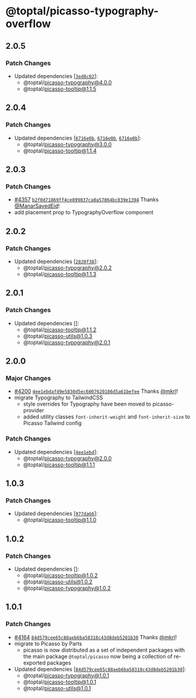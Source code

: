 # @toptal/picasso-typography-overflow

## 2.0.5

### Patch Changes

- Updated dependencies [[`3ed8c02`](https://github.com/toptal/picasso/commit/3ed8c0271982a82dd9cdc6b967c63656afd3654f)]:
  - @toptal/picasso-typography@4.0.0
  - @toptal/picasso-tooltip@1.1.5

## 2.0.4

### Patch Changes

- Updated dependencies [[`6716e0b`](https://github.com/toptal/picasso/commit/6716e0bb3178a7f452f2c79ce56dd524e9bd8685), [`6716e0b`](https://github.com/toptal/picasso/commit/6716e0bb3178a7f452f2c79ce56dd524e9bd8685), [`6716e0b`](https://github.com/toptal/picasso/commit/6716e0bb3178a7f452f2c79ce56dd524e9bd8685)]:
  - @toptal/picasso-typography@3.0.0
  - @toptal/picasso-tooltip@1.1.4

## 2.0.3

### Patch Changes

- [#4357](https://github.com/toptal/picasso/pull/4357) [`b2f0d71869ff4ce899837ca0a57864bc839e1394`](https://github.com/toptal/picasso/commit/b2f0d71869ff4ce899837ca0a57864bc839e1394) Thanks [@ManarSayedEid](https://github.com/ManarSayedEid)!
- add placement prop to TypographyOverflow component

## 2.0.2

### Patch Changes

- Updated dependencies [[`2820f38`](https://github.com/toptal/picasso/commit/2820f38931f1b2736c4ad20b5609ca562da0d515)]:
  - @toptal/picasso-typography@2.0.2
  - @toptal/picasso-tooltip@1.1.3

## 2.0.1

### Patch Changes

- Updated dependencies []:
  - @toptal/picasso-tooltip@1.1.2
  - @toptal/picasso-utils@1.0.3
  - @toptal/picasso-typography@2.0.1

## 2.0.0

### Major Changes

- [#4200](https://github.com/toptal/picasso/pull/4200) [`4ee1ebdafd9e5830d5ec6007620186d5a61befee`](https://github.com/toptal/picasso/commit/4ee1ebdafd9e5830d5ec6007620186d5a61befee) Thanks [@mkrl](https://github.com/mkrl)!
- migrate Typography to TailwindCSS
  - style overrides for Typography have been moved to picasso-provider
  - added utility classes `font-inherit-weight` and `font-inherit-size` to Picasso Tailwind config

### Patch Changes

- Updated dependencies [[`4ee1ebd`](https://github.com/toptal/picasso/commit/4ee1ebdafd9e5830d5ec6007620186d5a61befee)]:
  - @toptal/picasso-typography@2.0.0
  - @toptal/picasso-tooltip@1.1.1

## 1.0.3

### Patch Changes

- Updated dependencies [[`977da66`](https://github.com/toptal/picasso/commit/977da669eaa4ee5aefbe2acda773e3621e5981c4)]:
  - @toptal/picasso-tooltip@1.1.0

## 1.0.2

### Patch Changes

- Updated dependencies []:
  - @toptal/picasso-tooltip@1.0.2
  - @toptal/picasso-utils@1.0.2
  - @toptal/picasso-typography@1.0.2

## 1.0.1

### Patch Changes

- [#4164](https://github.com/toptal/picasso/pull/4164) [`84d579cee65c88aeb6ba58318c43d8deb5201b30`](https://github.com/toptal/picasso/commit/84d579cee65c88aeb6ba58318c43d8deb5201b30) Thanks [@mkrl](https://github.com/mkrl)!
- migrate to Picasso by Parts
  - picasso is now distributed as a set of independent packages with the main package `@toptal/picasso` now being a collection of re-exported packages
- Updated dependencies [[`84d579cee65c88aeb6ba58318c43d8deb5201b30`](https://github.com/toptal/picasso/commit/84d579cee65c88aeb6ba58318c43d8deb5201b30)]:
  - @toptal/picasso-typography@1.0.1
  - @toptal/picasso-tooltip@1.0.1
  - @toptal/picasso-utils@1.0.1
